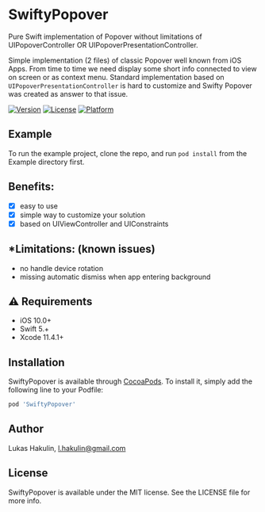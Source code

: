 # SwiftyPopover

Pure Swift implementation of Popover without limitations of UIPopoverController OR UIPopoverPresentationController.

Simple implementation (2 files) of classic Popover well known from iOS Apps. From time to time we need display some short info connected to view on screen or as context menu. Standard implementation based on `UIPopoverPresentationController` is hard to customize and Swifty Popover was created as answer to that issue.

[![Version](https://img.shields.io/cocoapods/v/SwiftyPopover.svg?style=flat)](https://cocoapods.org/pods/SwiftyPopover)
[![License](https://img.shields.io/cocoapods/l/SwiftyPopover.svg?style=flat)](https://cocoapods.org/pods/SwiftyPopover)
[![Platform](https://img.shields.io/cocoapods/p/SwiftyPopover.svg?style=flat)](https://cocoapods.org/pods/SwiftyPopover)

## Example

To run the example project, clone the repo, and run `pod install` from the Example directory first.

## Benefits:

- [x] easy to use
- [x] simple way to customize your solution
- [x] based on UIViewController and UIConstraints

## *Limitations: (known issues)

- no handle device rotation
- missing automatic dismiss when app entering background

## ⚠️ Requirements
 
 - iOS 10.0+
 - Swift 5.+
 - Xcode 11.4.1+

## Installation

SwiftyPopover is available through [CocoaPods](https://cocoapods.org). To install
it, simply add the following line to your Podfile:

```ruby
pod 'SwiftyPopover'
```

## Author

Lukas Hakulin, l.hakulin@gmail.com

## License

SwiftyPopover is available under the MIT license. See the LICENSE file for more info.
